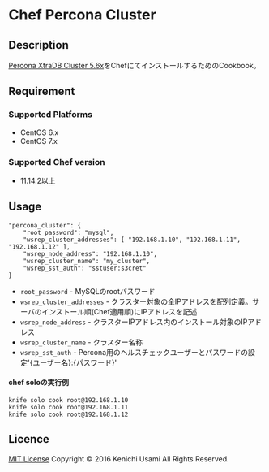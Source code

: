 # Chef Percona Cluster

## Description
[Percona XtraDB Cluster 5.6x](https://www.percona.com/software/mysql-database/percona-xtradb-cluster)をChefにてインストールするためのCookbook。

## Requirement

### Supported Platforms
* CentOS 6.x
* CentOS 7.x

### Supported Chef version
* 11.14.2以上

## Usage
```
"percona_cluster": {
    "root_password": "mysql",
    "wsrep_cluster_addresses": [ "192.168.1.10", "192.168.1.11", "192.168.1.12" ],
    "wsrep_node_address": "192.168.1.10",
    "wsrep_cluster_name": "my_cluster",
    "wsrep_sst_auth": "sstuser:s3cret"
}
```

* `root_password` - MySQLのrootパスワード
* `wsrep_cluster_addresses` - クラスター対象の全IPアドレスを配列定義。サーバのインストール順(Chef適用順)にIPアドレスを記述
* `wsrep_node_address` - クラスターIPアドレス内のインストール対象のIPアドレス
* `wsrep_cluster_name` - クラスター名称
* `wsrep_sst_auth` - Percona用のヘルスチェックユーザーとパスワードの設定'{ユーザー名}:{パスワード}'

#### chef soloの実行例
```
knife solo cook root@192.168.1.10
knife solo cook root@192.168.1.11
knife solo cook root@192.168.1.12
```

## Licence
[MIT License](https://ja.wikipedia.org/wiki/MIT_License)
Copyright © 2016 Kenichi Usami All Rights Reserved.
